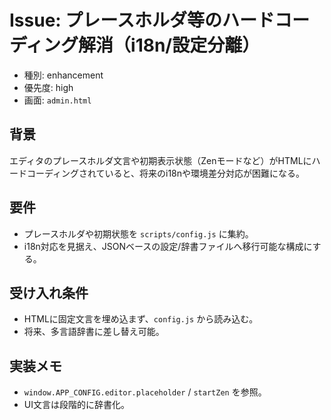 # Issue: プレースホルダ等のハードコーディング解消（i18n/設定分離）

- 種別: enhancement
- 優先度: high
- 画面: `admin.html`

## 背景
エディタのプレースホルダ文言や初期表示状態（Zenモードなど）がHTMLにハードコーディングされていると、将来のi18nや環境差分対応が困難になる。

## 要件
- プレースホルダや初期状態を `scripts/config.js` に集約。
- i18n対応を見据え、JSONベースの設定/辞書ファイルへ移行可能な構成にする。

## 受け入れ条件
- HTMLに固定文言を埋め込まず、`config.js` から読み込む。
- 将来、多言語辞書に差し替え可能。

## 実装メモ
- `window.APP_CONFIG.editor.placeholder` / `startZen` を参照。
- UI文言は段階的に辞書化。

